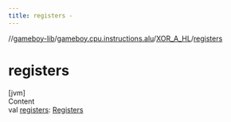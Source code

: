 ```yaml
---
title: registers -
---
```

//[gameboy-lib](../../index.md)/[gameboy.cpu.instructions.alu](../index.md)/[XOR_A_HL](index.md)/[registers](registers.md)



# registers  
[jvm]  
Content  
val [registers](registers.md): [Registers](../../gameboy.cpu/-registers/index.md)  



